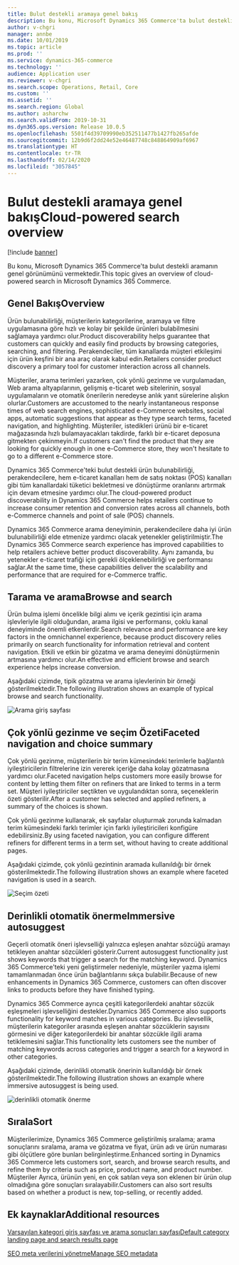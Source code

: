 ```yaml
---
title: Bulut destekli aramaya genel bakış
description: Bu konu, Microsoft Dynamics 365 Commerce'ta bulut destekli aramanın genel görünümünü vermektedir.
author: v-chgri
manager: annbe
ms.date: 10/01/2019
ms.topic: article
ms.prod: ''
ms.service: dynamics-365-commerce
ms.technology: ''
audience: Application user
ms.reviewer: v-chgri
ms.search.scope: Operations, Retail, Core
ms.custom: ''
ms.assetid: ''
ms.search.region: Global
ms.author: asharchw
ms.search.validFrom: 2019-10-31
ms.dyn365.ops.version: Release 10.0.5
ms.openlocfilehash: 5501f4d39709990eb352511477b1427fb265afde
ms.sourcegitcommit: 12b9d6f2dd24e52e46487748c848864909af6967
ms.translationtype: HT
ms.contentlocale: tr-TR
ms.lasthandoff: 02/14/2020
ms.locfileid: "3057845"
---
```

# <a name="cloud-powered-search-overview"></a><span data-ttu-id="ed090-103">Bulut destekli aramaya genel bakış</span><span class="sxs-lookup"><span data-stu-id="ed090-103">Cloud-powered search overview</span></span>


[!include [banner](includes/banner.md)]

<span data-ttu-id="ed090-104">Bu konu, Microsoft Dynamics 365 Commerce'ta bulut destekli aramanın genel görünümünü vermektedir.</span><span class="sxs-lookup"><span data-stu-id="ed090-104">This topic gives an overview of cloud-powered search in Microsoft Dynamics 365 Commerce.</span></span>

## <a name="overview"></a><span data-ttu-id="ed090-105">Genel Bakış</span><span class="sxs-lookup"><span data-stu-id="ed090-105">Overview</span></span>

<span data-ttu-id="ed090-106">Ürün bulunabilirliği, müşterilerin kategorilerine, aramaya ve filtre uygulamasına göre hızlı ve kolay bir şekilde ürünleri bulabilmesini sağlamaya yardımcı olur.</span><span class="sxs-lookup"><span data-stu-id="ed090-106">Product discoverability helps guarantee that customers can quickly and easily find products by browsing categories, searching, and filtering.</span></span> <span data-ttu-id="ed090-107">Perakendeciler, tüm kanallarda müşteri etkileşimi için ürün keşfini bir ana araç olarak kabul edin.</span><span class="sxs-lookup"><span data-stu-id="ed090-107">Retailers consider product discovery a primary tool for customer interaction across all channels.</span></span>

<span data-ttu-id="ed090-108">Müşteriler, arama terimleri yazarken, çok yönlü gezinme ve vurgulamadan, Web arama altyapılarının, gelişmiş e-ticaret web sitelerinin, sosyal uygulamaların ve otomatik önerilerin neredeyse anlık yanıt sürelerine alışkın olurlar.</span><span class="sxs-lookup"><span data-stu-id="ed090-108">Customers are accustomed to the nearly instantaneous response times of web search engines, sophisticated e-Commerce websites, social apps, automatic suggestions that appear as they type search terms, faceted navigation, and highlighting.</span></span> <span data-ttu-id="ed090-109">Müşteriler, istedikleri ürünü bir e-ticaret mağazasında hızlı bulamayacakları takdirde, farklı bir e-ticaret deposuna gitmekten çekinmeyin.</span><span class="sxs-lookup"><span data-stu-id="ed090-109">If customers can't find the product that they are looking for quickly enough in one e-Commerce store, they won't hesitate to go to a different e-Commerce store.</span></span>

<span data-ttu-id="ed090-110">Dynamics 365 Commerce'teki bulut destekli ürün bulunabilirliği, perakendecilere, hem e-ticaret kanalları hem de satış noktası (POS) kanalları gibi tüm kanallardaki tüketici bekletmesi ve dönüştürme oranlarını artırmak için devam etmesine yardımcı olur.</span><span class="sxs-lookup"><span data-stu-id="ed090-110">The cloud-powered product discoverability in Dynamics 365 Commerce helps retailers continue to increase consumer retention and conversion rates across all channels, both e-Commerce channels and point of sale (POS) channels.</span></span>

<span data-ttu-id="ed090-111">Dynamics 365 Commerce arama deneyiminin, perakendecilere daha iyi ürün bulunabilirliği elde etmenize yardımcı olacak yetenekler geliştirilmiştir.</span><span class="sxs-lookup"><span data-stu-id="ed090-111">The Dynamics 365 Commerce search experience has improved capabilities to help retailers achieve better product discoverability.</span></span> <span data-ttu-id="ed090-112">Aynı zamanda, bu yetenekler e-ticaret trafiği için gerekli ölçeklenebilirliği ve performansı sağlar.</span><span class="sxs-lookup"><span data-stu-id="ed090-112">At the same time, these capabilities deliver the scalability and performance that are required for e-Commerce traffic.</span></span>

## <a name="browse-and-search"></a><span data-ttu-id="ed090-113">Tarama ve arama</span><span class="sxs-lookup"><span data-stu-id="ed090-113">Browse and search</span></span>

<span data-ttu-id="ed090-114">Ürün bulma işlemi öncelikle bilgi alımı ve içerik gezintisi için arama işlevleriyle ilgili olduğundan, arama ilgisi ve performansı, çoklu kanal deneyiminde önemli etkenlerdir.</span><span class="sxs-lookup"><span data-stu-id="ed090-114">Search relevance and performance are key factors in the omnichannel experience, because product discovery relies primarily on search functionality for information retrieval and content navigation.</span></span> <span data-ttu-id="ed090-115">Etkili ve etkin bir gözatma ve arama deneyimi dönüştürmenin artmasına yardımcı olur.</span><span class="sxs-lookup"><span data-stu-id="ed090-115">An effective and efficient browse and search experience helps increase conversion.</span></span>

<span data-ttu-id="ed090-116">Aşağıdaki çizimde, tipik gözatma ve arama işlevlerinin bir örneği gösterilmektedir.</span><span class="sxs-lookup"><span data-stu-id="ed090-116">The following illustration shows an example of typical browse and search functionality.</span></span>

![Arama giriş sayfası](./media/SearchLanding.png)

## <a name="faceted-navigation-and-choice-summary"></a><span data-ttu-id="ed090-118">Çok yönlü gezinme ve seçim Özeti</span><span class="sxs-lookup"><span data-stu-id="ed090-118">Faceted navigation and choice summary</span></span> 

<span data-ttu-id="ed090-119">Çok yönlü gezinme, müşterilerin bir terim kümesindeki terimlerle bağlantılı iyileştiricilerin filtrelerine izin vererek içeriğe daha kolay gözatmasına yardımcı olur.</span><span class="sxs-lookup"><span data-stu-id="ed090-119">Faceted navigation helps customers more easily browse for content by letting them filter on refiners that are linked to terms in a term set.</span></span> <span data-ttu-id="ed090-120">Müşteri iyileştiriciler seçtikten ve uygulandıktan sonra, seçeneklerin özeti gösterilir.</span><span class="sxs-lookup"><span data-stu-id="ed090-120">After a customer has selected and applied refiners, a summary of the choices is shown.</span></span> 

<span data-ttu-id="ed090-121">Çok yönlü gezinme kullanarak, ek sayfalar oluşturmak zorunda kalmadan terim kümesindeki farklı terimler için farklı iyileştiricileri konfigüre edebilirsiniz.</span><span class="sxs-lookup"><span data-stu-id="ed090-121">By using faceted navigation, you can configure different refiners for different terms in a term set, without having to create additional pages.</span></span> 

<span data-ttu-id="ed090-122">Aşağıdaki çizimde, çok yönlü gezintinin aramada kullanıldığı bir örnek gösterilmektedir.</span><span class="sxs-lookup"><span data-stu-id="ed090-122">The following illustration shows an example where faceted navigation is used in a search.</span></span>

![Seçim özeti](./media/ChoiceSummary.png)

## <a name="immersive-autosuggest"></a><span data-ttu-id="ed090-124">Derinlikli otomatik önerme</span><span class="sxs-lookup"><span data-stu-id="ed090-124">Immersive autosuggest</span></span>

<span data-ttu-id="ed090-125">Geçerli otomatik öneri işlevselliği yalnızca eşleşen anahtar sözcüğü aramayı tetikleyen anahtar sözcükleri gösterir.</span><span class="sxs-lookup"><span data-stu-id="ed090-125">Current autosuggest functionality just shows keywords that trigger a search for the matching keyword.</span></span> <span data-ttu-id="ed090-126">Dynamics 365 Commerce'teki yeni geliştirmeler nedeniyle, müşteriler yazma işlemi tamamlanmadan önce ürün bağlantılarını sıkça bulabilir.</span><span class="sxs-lookup"><span data-stu-id="ed090-126">Because of new enhancements in Dynamics 365 Commerce, customers can often discover links to products before they have finished typing.</span></span>

<span data-ttu-id="ed090-127">Dynamics 365 Commerce ayrıca çeşitli kategorilerdeki anahtar sözcük eşleşmeleri işlevselliğini destekler.</span><span class="sxs-lookup"><span data-stu-id="ed090-127">Dynamics 365 Commerce also supports functionality for keyword matches in various categories.</span></span> <span data-ttu-id="ed090-128">Bu işlevsellik, müşterilerin kategoriler arasında eşleşen anahtar sözcüklerin sayısını görmesini ve diğer kategorilerdeki bir anahtar sözcükle ilgili arama tetiklemesini sağlar.</span><span class="sxs-lookup"><span data-stu-id="ed090-128">This functionality lets customers see the number of matching keywords across categories and trigger a search for a keyword in other categories.</span></span>

<span data-ttu-id="ed090-129">Aşağıdaki çizimde, derinlikli otomatik önerinin kullanıldığı bir örnek gösterilmektedir.</span><span class="sxs-lookup"><span data-stu-id="ed090-129">The following illustration shows an example where immersive autosuggest is being used.</span></span>

![derinlikli otomatik önerme](./media/ImmersiveAutoSuggestUX.png)

## <a name="sort"></a><span data-ttu-id="ed090-131">Sırala</span><span class="sxs-lookup"><span data-stu-id="ed090-131">Sort</span></span>

<span data-ttu-id="ed090-132">Müşterilerimize, Dynamics 365 Commerce geliştirilmiş sıralama; arama sonuçlarını sıralama, arama ve gözatma ve fiyat, ürün adı ve ürün numarası gibi ölçütlere göre bunları belirginleştirme.</span><span class="sxs-lookup"><span data-stu-id="ed090-132">Enhanced sorting in Dynamics 365 Commerce lets customers sort, search, and browse search results, and refine them by criteria such as price, product name, and product number.</span></span> <span data-ttu-id="ed090-133">Müşteriler Ayrıca, ürünün yeni, en çok satılan veya son eklenen bir ürün olup olmadığına göre sonuçları sıralayabilir.</span><span class="sxs-lookup"><span data-stu-id="ed090-133">Customers can also sort results based on whether a product is new, top-selling, or recently added.</span></span>

## <a name="additional-resources"></a><span data-ttu-id="ed090-134">Ek kaynaklar</span><span class="sxs-lookup"><span data-stu-id="ed090-134">Additional resources</span></span>

[<span data-ttu-id="ed090-135">Varsayılan kategori giriş sayfası ve arama sonuçları sayfası</span><span class="sxs-lookup"><span data-stu-id="ed090-135">Default category landing page and search results page</span></span>](category-search-page-overview.md)

[<span data-ttu-id="ed090-136">SEO meta verilerini yönetme</span><span class="sxs-lookup"><span data-stu-id="ed090-136">Manage SEO metadata</span></span>](manage-seo-metadata.md)
